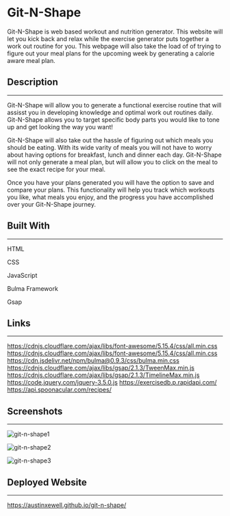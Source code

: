 # Git-N-Shape
Git-N-Shape is web based workout and nutrition generator. This website will let you kick back and relax while the exercise generator puts together a work out routine for you. This webpage will also take the load of of trying to figure out your meal plans for the upcoming week by generating a calorie aware meal plan.

## Description
-----------

Git-N-Shape will allow you to generate a functional exercise routine that will assisst you in developing knowledge and optimal work out routines daily. Git-N-Shape allows you to target specific body parts you would like to tone up and get looking the way you want! 

Git-N-Shape will also take out the hassle of figuring out which meals you should be eating. With its wide varity of meals you will not have to worry about having options for breakfast, lunch and dinner each day. Git-N-Shape will not only generate a meal plan, but will allow you to click on the meal to see the exact recipe for your meal.

Once you have your plans generated you will have the option to save and compare your plans. This functionality will help you track which workouts you like, what meals you enjoy, and the progress you have accomplished over your Git-N-Shape journey.

## Built With
----------

HTML

CSS

JavaScript

Bulma Framework

Gsap


## Links
------------
https://cdnjs.cloudflare.com/ajax/libs/font-awesome/5.15.4/css/all.min.css
https://cdnjs.cloudflare.com/ajax/libs/font-awesome/5.15.4/css/all.min.css
https://cdn.jsdelivr.net/npm/bulma@0.9.3/css/bulma.min.css
https://cdnjs.cloudflare.com/ajax/libs/gsap/2.1.3/TweenMax.min.js
https://cdnjs.cloudflare.com/ajax/libs/gsap/2.1.3/TimelineMax.min.js
https://code.jquery.com/jquery-3.5.0.js
https://exercisedb.p.rapidapi.com/
https://api.spoonacular.com/recipes/

## Screenshots
-----------

![git-n-shape1](https://user-images.githubusercontent.com/86080954/132438873-aa1ce939-5f9d-48b2-9f94-8402d683a5fb.JPG)

![git-n-shape2](https://user-images.githubusercontent.com/86080954/132438886-6a2209e3-4c12-4a2f-80b8-87ba1bbd9d46.JPG)

![git-n-shape3](https://user-images.githubusercontent.com/86080954/132438914-e56f4e44-c46e-41a4-a531-d66d27a15e22.JPG)


## Deployed Website
---------------------

https://austinxewell.github.io/git-n-shape/
